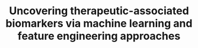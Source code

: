 ---
affilliation: MAYO CLINIC ROCHESTER
description: "Identifying biomarkers that are diagnostic, robust and generalizable\
  \ across individuals while possessing therapeutic values is the most wanted endeavor\
  \ in medicine. However, there are numerous challenges in the identification of such\
  \ robust therapy-associated biomarkers (TABs). For example, most of the current\
  \ methods seek to achieve statistically significant differential biological signals\
  \ in general patient cohorts but fail to acknowledge heterogenous genetic backgrounds\
  \ and phenotypic diversity among individual patients. Our recent studies using newly\
  \ developed machine learning-based feature engineering approaches and conducted\
  \ in a pan-cancer study across 12 cancer types showed that biologically constrained\
  \ features (named herein invariant features) are universal in disease and can be\
  \ used to classify individual cancers. Importantly, we also show that invariant\
  \ features can be used to build de novo biological networks and discover network\
  \ hubs that can be successfully utilized to infer the expression of associated genes.\
  \ As such, invariant features can act as information encoders. Using information\
  \ from Drug Repurposing Hub we show that these hub genes are also drug targets.\
  \ Collectively, these observations suggest that invariant feature hubs can be TAB\
  \ candidates. We propose that under the new light of biological constraints, we\
  \ can use a dynamic approach for biomarker discovery that encapsulates both the\
  \ genetic heterogeneity and molecular fluctuation across individual patients. Our\
  \ central hypothesis is that disease states show constrains in their molecular activities,\
  \ and identifiable invariable features possess diagnostic and therapeutic values.\
  \ The main objective of this proposal is to uncover TABs using selected NIH Common\
  \ Fund datasets (namely, exRNA, GTEx, LINC, and IDG). In Aim 1, we will test the\
  \ hypothesis that biologically constrained invariant features are universal to most\
  \ if not all biological states. We will show this by finding invariant features\
  \ with respect to each biological state from selected Common Fund datasets. We will\
  \ conduct comparative analyses in disease and normal states in order to dissect\
  \ disease-specific invariant features. Next, in Aim 2, we will test the hypothesis\
  \ that invariant feature hubs are TABs. We will show this by determining the diagnostic\
  \ capability of invariant feature hubs for their \u201Cencodability\u201D to reconstruct\
  \ the expression values of their associated invariant feature genes in different\
  \ individual patients diagnosed under same disease type. Finally, we will map these\
  \ invariant feature hubs to IDG and DrugBank to determine their druggability. For\
  \ those understudied hubs with no known drugs, we will perform computational analyses\
  \ such as homology modeling and machine learning to characterize their druggability.\
  \ We expect timely accomplishment of proposed aims and successful completion of\
  \ this project will no doubt provide added values for the selected Common Fund datasets,\
  \ while providing a new paradigm shift of biomarker and therapeutic target discovery."
end_date: '2024-09-19T12:00:00-04:00'
grant_num: R03OD034496
pi: LI, HU
title: Uncovering therapeutic-associated biomarkers via machine learning and feature
  engineering approaches
website: https://github.com/HuLiLab/SPIN-AI
---